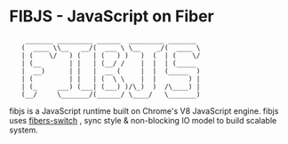 # FIBJS - JavaScript on Fiber
```
    _______ _________ ______  _________ _______ 
   (  ____ \\__   __/(  ___ \ \__    _/(  ____ \
   | (    \/   ) (   | (   ) )   )  (  | (    \/
   | (__       | |   | (__/ /    |  |  | (_____ 
   |  __)      | |   |  __ (     |  |  (_____  )
   | (         | |   | (  \ \    |  |        ) |
   | (_     ___) (___| (___) )/\_)  )  /\____) |
   (__/     \_______/(______/ \____/   \_______)
```
fibjs is a JavaScript runtime built on Chrome's V8 JavaScript engine.  fibjs uses [fibers-switch](https://en.wikipedia.org/wiki/Fiber_(computer_science))  , sync style & non-blocking IO model to build scalable system. 
